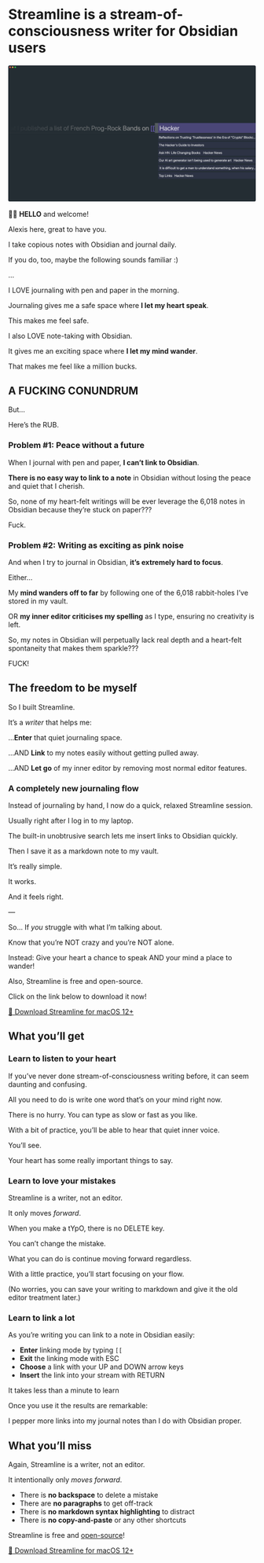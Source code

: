 # Streamline is a stream-of-consciousness writer for Obsidian users

![Streamline Demo](https://github.com/akaalias/getstreamline/raw/main/demo.png)

👋🏻 **HELLO** and welcome! 

Alexis here, great to have you. 

I take copious notes with Obsidian and journal daily.

If you do, too, maybe the following sounds familiar :)

…

I LOVE journaling with pen and paper in the morning.

Journaling gives me a safe space where **I let my heart speak**. 

This makes me feel safe.

I also LOVE note-taking with Obsidian. 

It gives me an exciting space where **I let my mind wander**.

That makes me feel like a million bucks.

## A FUCKING CONUNDRUM

But… 

Here’s the RUB.

### Problem #1: Peace without a future

When I journal with pen and paper, **I can’t link to Obsidian**.

**There is no easy way to link to a note** in Obsidian without losing the peace and quiet that I cherish. 

So, none of my heart-felt writings will be ever leverage the 6,018 notes in Obsidian because they’re stuck on paper???

Fuck.

### Problem #2: Writing as exciting as pink noise

And when I try to journal in Obsidian, **it’s extremely hard to focus**.

Either…

My **mind wanders off to far** by following one of the 6,018 rabbit-holes I’ve stored in my vault.

OR **my inner editor criticises my spelling** as I type, ensuring no creativity is left.

So, my notes in Obsidian will perpetually lack real depth and a heart-felt spontaneity that makes them sparkle???

FUCK!

## The freedom to be myself

So I built Streamline.

It’s a *writer* that helps me:

…**Enter** that quiet journaling space.

…AND **Link** to my notes easily without getting pulled away.

…AND **Let go** of my inner editor by removing most normal editor features.

### A completely new journaling flow
Instead of journaling by hand, I now do a quick, relaxed Streamline session.

Usually right after I log in to my laptop. 

The built-in unobtrusive search lets me insert links to Obsidian quickly. 

Then I save it as a markdown note to my vault.

It’s really simple.

It works. 

And it feels right.

—

So… If *you* struggle with what I’m talking about. 

Know that you’re NOT crazy and you’re NOT alone.

Instead: Give your heart a chance to speak AND your mind a place to wander!

Also, Streamline is free and open-source. 

Click on the link below to download it now!

[🎁 Download Streamline for macOS 12+](https://github.com/akaalias/getstreamline/releases/latest/download/Streamline.zip)

## What you’ll get

### Learn to listen to your heart
If you’ve never done stream-of-consciousness writing before, it can seem daunting and confusing. 

All you need to do is write one word that’s on your mind right now. 

There is no hurry. You can type as slow or fast as you like. 

With a bit of practice, you’ll be able to hear that quiet inner voice. 

You’ll see.

Your heart has some really important things to say.

### Learn to love your mistakes
Streamline is a writer, not an editor. 

It only moves *forward*. 

When you make a tYpO, there is no DELETE key. 

You can’t change the mistake. 

What you can do is continue moving forward regardless. 

With a little practice, you’ll start focusing on your flow.

(No worries, you can save your writing to markdown and give it the old editor treatment later.)

### Learn to link a lot

As you’re writing you can link to a note in Obsidian easily:

- **Enter** linking mode by typing `[[`
- **Exit** the linking mode with ESC
- **Choose** a link with your UP and DOWN arrow keys
- **Insert** the link into your stream with RETURN

It takes less than a minute to learn 

Once you use it the results are remarkable:

I pepper more links into my journal notes than I do with Obsidian proper.

## What you’ll miss

Again, Streamline is a writer, not an editor. 

It intentionally only *moves forward*. 

- There is **no backspace** to delete a mistake
- There are **no paragraphs** to get off-track
- There is **no markdown syntax highlighting** to distract 
- There is **no copy-and-paste** or any other shortcuts

Streamline is free and [open-source](https://github.com/akaalias/Streamline)!

[🎁 Download Streamline for macOS 12+](https://github.com/akaalias/getstreamline/releases/latest/download/Streamline.zip)

